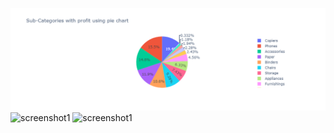 ![screenshot1](https://github.com/diwakardwivedi/E-Commerse-Sales-Analysis/blob/main/charts/newplot.png)
![screenshot1](https://github.com/diwakardwivedi/E-Commerse-Sales-Analysis/blob/main/charts/newplot(1).png)
![screenshot1](https://github.com/diwakardwivedi/E-Commerse-Sales-Analysis/blob/main/charts/newplot(2).png)